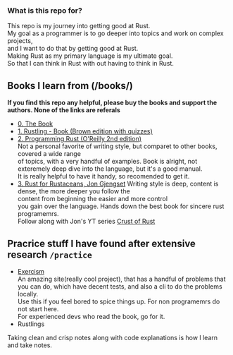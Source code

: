 
### What is this repo for?
This repo is my journey into getting good at Rust.  
My goal as a programmer is to go deeper into topics and work on complex projects,  
and I want to do that by getting good at Rust.  
Making Rust as my primary language is my ultimate goal.  
So that I can think in Rust with out having to think in Rust.  


## Books I learn from (/books/)
**If you find this repo any helpful, please buy the books and support the authors. None of the links are referals** 
- [0. The Book](https://doc.rust-lang.org/book/)  
- [1. Rustling - Book (Brown edition with quizzes)](https://rust-book.cs.brown.edu)  
- [2. Programming Rust (O'Reilly 2nd edition)](https://www.amazon.com/Programming-Rust-Fast-Systems-Development-dp-1492052590/dp/1492052590)  
Not a personal favorite of writing style, but comparet to other books, covered a wide range  
of topics, with a very handful of examples.
Book is alright, not exteremely deep dive into the language, but it's a good manual.  
It is really helpful to have it handy, so recomended to get it.  
- [3. Rust for Rustaceans, Jon Gjengset](https://nostarch.com/rust-rustaceans)
Writing style is deep, content is dense, the more deeper you follow the  
content from beginning the easier and more control  
you gain over the language. Hands down the best book for sincere rust programemrs.  
Follow along with Jon's YT series [Crust of Rust](https://www.youtube.com/playlist?list=PLqbS7AVVErFiWDOAVrPt7aYmnuuOLYvOa)  

## Pracrice stuff I have found after extensive research `/practice`
- [Exercism](https://exercism.org/tracks/rust)  
An amazing site(really cool project), that has a handful of problems that you 
can do, which have decent tests, and also a cli to do the problems locally.  
Use this if you feel bored to spice things up. For non programemrs do not start here.  
For experienced devs who read the book, go for it.
- Rustlings

Taking clean and crisp notes along with code explanations is how I learn and
take notes.

